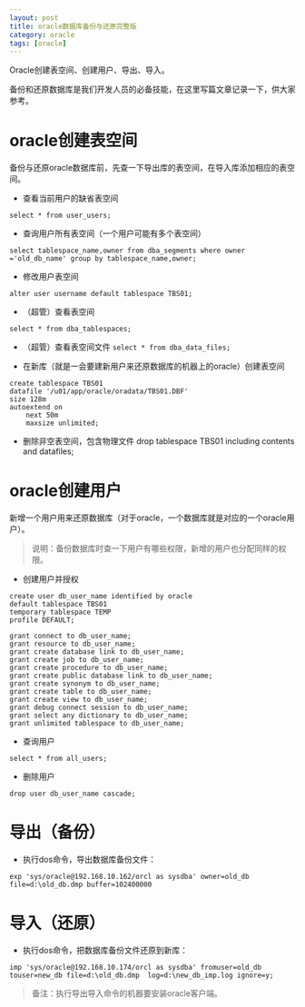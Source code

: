 ```yaml
---
layout: post
title: oracle数据库备份与还原完整版
category: oracle
tags: [oracle]
---
```


Oracle创建表空间、创建用户、导出、导入。

备份和还原数据库是我们开发人员的必备技能，在这里写篇文章记录一下，供大家参考。

# oracle创建表空间

备份与还原oracle数据库前，先查一下导出库的表空间，在导入库添加相应的表空间。

+ 查看当前用户的缺省表空间
```
select * from user_users;
```

+ 查询用户所有表空间（一个用户可能有多个表空间）
```
select tablespace_name,owner from dba_segments where owner ='old_db_name' group by tablespace_name,owner;
```

+ 修改用户表空间
```
alter user username default tablespace TBS01;
```

+ （超管）查看表空间
```
select * from dba_tablespaces;
```

+ （超管）查看表空间文件
`select * from dba_data_files;`

+ 在新库（就是一会要建新用户来还原数据库的机器上的oracle）创建表空间
```
create tablespace TBS01
datafile '/u01/app/oracle/oradata/TBS01.DBF'
size 128m
autoextend on
    next 50m
    maxsize unlimited;
```
+ 删除非空表空间，包含物理文件
drop tablespace TBS01 including contents and datafiles;

# oracle创建用户

新增一个用户用来还原数据库（对于oracle，一个数据库就是对应的一个oracle用户）。

> 说明：备份数据库时查一下用户有哪些权限，新增的用户也分配同样的权限。

+ 创建用户并授权
```
create user db_user_name identified by oracle
default tablespace TBS01 
temporary tablespace TEMP
profile DEFAULT;

grant connect to db_user_name;
grant resource to db_user_name;
grant create database link to db_user_name;
grant create job to db_user_name;
grant create procedure to db_user_name;
grant create public database link to db_user_name;
grant create synonym to db_user_name;
grant create table to db_user_name;
grant create view to db_user_name;
grant debug connect session to db_user_name;
grant select any dictionary to db_user_name;
grant unlimited tablespace to db_user_name;
```
+ 查询用户
```
select * from all_users;   
```
+ 删除用户
```
drop user db_user_name cascade;
```
# 导出（备份）
+ 执行dos命令，导出数据库备份文件：
```
exp 'sys/oracle@192.168.10.162/orcl as sysdba' owner=old_db file=d:\old_db.dmp buffer=102400000
```
 # 导入（还原）
+ 执行dos命令，把数据库备份文件还原到新库：
```
imp 'sys/oracle@192.168.10.174/orcl as sysdba' fromuser=old_db touser=new_db file=d:\old_db.dmp  log=d:\new_db_imp.log ignore=y;
```
> 备注：执行导出导入命令的机器要安装oracle客户端。

<!--
## 参考

* [Reactive Android UI Programming with RxBinding](https://realm.io/news/donn-felker-reactive-android-ui-programming-with-rxbinding/)
-->